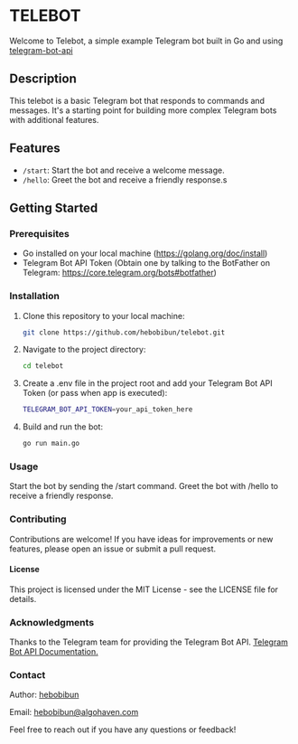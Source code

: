 # TELEBOT

Welcome to Telebot, a simple example Telegram bot built in Go and using [telegram-bot-api](https://github.com/go-telegram-bot-api/telegram-bot-api)

## Description

This telebot is a basic Telegram bot that responds to commands and messages. It's a starting point for building more complex Telegram bots with additional features.

## Features

- `/start`: Start the bot and receive a welcome message.
- `/hello`: Greet the bot and receive a friendly response.s

## Getting Started

### Prerequisites

- Go installed on your local machine (https://golang.org/doc/install)
- Telegram Bot API Token (Obtain one by talking to the BotFather on Telegram: https://core.telegram.org/bots#botfather)

### Installation

1. Clone this repository to your local machine:

   ```bash
   git clone https://github.com/hebobibun/telebot.git
2. Navigate to the project directory:
    ```bash
    cd telebot
3. Create a .env file in the project root and add your Telegram Bot API Token (or pass when app is executed):
    ```bash
    TELEGRAM_BOT_API_TOKEN=your_api_token_here
4. Build and run the bot:
    ```bash
    go run main.go

### Usage
Start the bot by sending the /start command.
Greet the bot with /hello to receive a friendly response.

### Contributing
Contributions are welcome! If you have ideas for improvements or new features, please open an issue or submit a pull request.

#### License
This project is licensed under the MIT License - see the LICENSE file for details.

### Acknowledgments
Thanks to the Telegram team for providing the Telegram Bot API.
[Telegram Bot API Documentation.](https://core.telegram.org/bots/api)

### Contact
Author: [hebobibun](https://github.com/hebobibun)

Email: [hebobibun@algohaven.com](mailto:hebobibun@algohaven.com)

Feel free to reach out if you have any questions or feedback!

